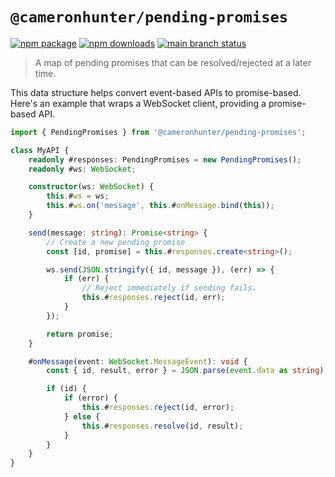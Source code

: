 # `@cameronhunter/pending-promises`

[![npm package](https://img.shields.io/npm/v/%40cameronhunter/pending-promises?logo=npm)](https://www.npmjs.com/package/@cameronhunter/pending-promises)
[![npm downloads](https://img.shields.io/npm/dm/%40cameronhunter/pending-promises?logo=npm)](https://www.npmjs.com/package/@cameronhunter/pending-promises)
[![main branch status](https://img.shields.io/github/actions/workflow/status/cameronhunter/pending-promises/post-merge.yml?logo=github&label=main)](https://github.com/cameronhunter/pending-promises/actions/workflows/post-merge.yml)

> A map of pending promises that can be resolved/rejected at a later time.

This data structure helps convert event-based APIs to promise-based. Here's an
example that wraps a WebSocket client, providing a promise-based API.

```ts
import { PendingPromises } from '@cameronhunter/pending-promises';

class MyAPI {
    readonly #responses: PendingPromises = new PendingPromises();
    readonly #ws: WebSocket;

    constructor(ws: WebSocket) {
        this.#ws = ws;
        this.#ws.on('message', this.#onMessage.bind(this));
    }

    send(message: string): Promise<string> {
        // Create a new pending promise
        const [id, promise] = this.#responses.create<string>();

        ws.send(JSON.stringify({ id, message }), (err) => {
            if (err) {
                // Reject immediately if sending fails.
                this.#responses.reject(id, err);
            }
        });

        return promise;
    }

    #onMessage(event: WebSocket.MessageEvent): void {
        const { id, result, error } = JSON.parse(event.data as string);

        if (id) {
            if (error) {
                this.#responses.reject(id, error);
            } else {
                this.#responses.resolve(id, result);
            }
        }
    }
}
```

